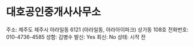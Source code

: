 # 대호공인중개사사무소

주소: 제주도 제주시 아라일동 6121 (아라일동, 아라아이파크) 상가동 108호
전화번호: 010-4736-4585
성함: 김병수
발신: Yes
회신: No
상태: 시작 전